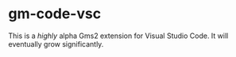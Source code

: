 # gm-code-vsc

This is a *highly* alpha Gms2 extension for Visual Studio Code. It will eventually grow significantly.

